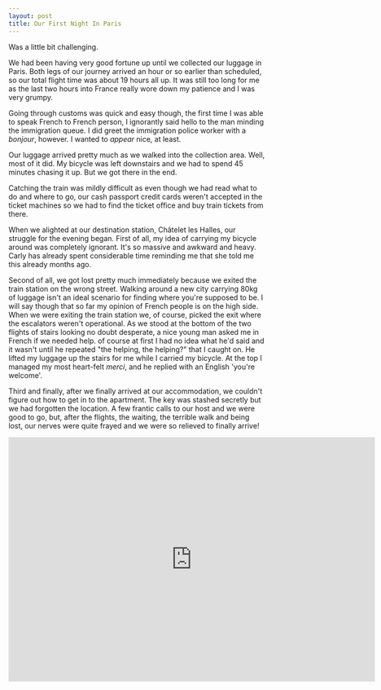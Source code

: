```yaml
---
layout: post
title: Our First Night In Paris
---
```


Was a little bit challenging.

We had been having very good fortune up until we collected our luggage in Paris. Both legs of our journey arrived an hour or so earlier than scheduled, so our total flight time was about 19 hours all up. It was still too long for me as the last two hours into France really wore down my patience and I was very grumpy.

Going through customs was quick and easy though, the first time I was able to speak French to  French person, I ignorantly said hello to the man minding the immigration queue. I did greet the immigration police worker with a <em>bonjour</em>, however. I wanted to <em>appear</em> nice, at least.

Our luggage arrived pretty much as we walked into the collection area. Well, most of it did. My bicycle was left downstairs and we had to spend 45 minutes chasing it up. But we got there in the end.

Catching the train was mildly difficult as even though we had read what to do and where to go, our cash passport credit cards weren't accepted in the ticket machines so we had to find the ticket office and buy train tickets from there.

When we alighted at our destination station, Châtelet les Halles, our struggle for the evening began. First of all, my idea of carrying my bicycle around was completely ignorant.  It's so massive and awkward and heavy. Carly has already spent considerable time reminding me that she told me this already months ago.

Second of all, we got lost pretty much immediately because we exited the train station on the wrong street. Walking around a new city carrying 80kg of luggage isn't an ideal scenario for finding where you're supposed to be. I will say though that so far my opinion of French people is on the high side. When we were exiting the train station we, of course, picked the exit where the escalators weren't operational. As we stood at the bottom of the two flights of stairs looking no doubt desperate, a nice young man asked me in French if we needed help. of course at first I had no idea what he'd said and it wasn't until he repeated "the helping, the helping?" that I caught on. He lifted my luggage up the stairs for me while I carried my bicycle. At the top I managed my most heart-felt <em>merci</em>, and he replied with an English 'you're welcome'.

Third and finally, after we finally arrived at our accommodation, we couldn't figure out how to get in to the apartment. The key was stashed secretly but we had forgotten the location. A few frantic calls to our host and we were good to go, but, after the flights, the waiting, the terrible walk and being lost, our nerves were quite frayed and we were so relieved to finally arrive!

<iframe width="720" height="480" src="https://www.youtube.com/embed/yNo-PpY5qlc" frameborder="0" allowfullscreen></iframe>
